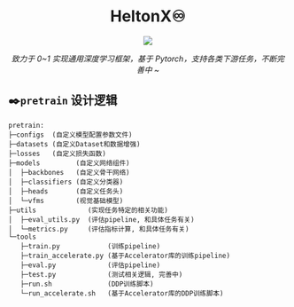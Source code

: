 <div align='center'>
    <h1>HeltonX♾️</h1>
    <img src="https://github.com/Scienthusiasts/heltonx/blob/main/demo/logo.png"/>
    <p><em>致力于 0~1 实现通用深度学习框架，基于 Pytorch，支持各类下游任务，不断完善中 ~</em></p>
</div>


## ✒️`pretrain` 设计逻辑

```
pretrain:
├─configs  (自定义模型配置参数文件)
├─datasets (自定义Dataset和数据增强)
├─losses   (自定义损失函数)
├─models         (自定义网络组件)
│  ├─backbones   (自定义骨干网络)
│  ├─classifiers (自定义分类器)
│  ├─heads       (自定义任务头)
│  └─vfms        (视觉基础模型)
├─utils             (实现任务特定的相关功能)
│  ├─eval_utils.py  (评估pipeline, 和具体任务有关)
│  └─metrics.py     (评估指标计算, 和具体任务有关)
└─tools    
   ├─train.py            (训练pipeline)
   ├─train_accelerate.py (基于Accelerator库的训练pipeline)
   ├─eval.py             (评估pipeline)
   ├─test.py             (测试相关逻辑, 完善中)
   ├─run.sh              (DDP训练脚本)
   └─run_accelerate.sh   (基于Accelerator库的DDP训练脚本)
```
